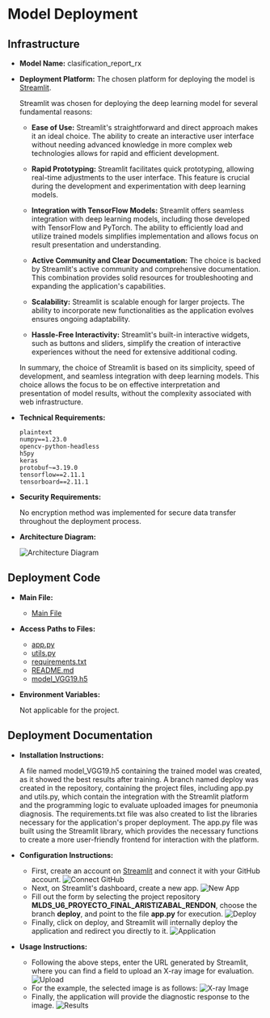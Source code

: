 # Model Deployment

## Infrastructure

- **Model Name:** clasification_report_rx
- **Deployment Platform:** The chosen platform for deploying the model is [Streamlit](https://streamlit.io/).

    Streamlit was chosen for deploying the deep learning model for several fundamental reasons:

    - **Ease of Use:**
      Streamlit's straightforward and direct approach makes it an ideal choice. The ability to create an interactive user interface without needing advanced knowledge in more complex web technologies allows for rapid and efficient development.

    - **Rapid Prototyping:**
      Streamlit facilitates quick prototyping, allowing real-time adjustments to the user interface. This feature is crucial during the development and experimentation with deep learning models.

    - **Integration with TensorFlow Models:**
      Streamlit offers seamless integration with deep learning models, including those developed with TensorFlow and PyTorch. The ability to efficiently load and utilize trained models simplifies implementation and allows focus on result presentation and understanding.

    - **Active Community and Clear Documentation:**
      The choice is backed by Streamlit's active community and comprehensive documentation. This combination provides solid resources for troubleshooting and expanding the application's capabilities.

    - **Scalability:**
      Streamlit is scalable enough for larger projects. The ability to incorporate new functionalities as the application evolves ensures ongoing adaptability.

    - **Hassle-Free Interactivity:**
      Streamlit's built-in interactive widgets, such as buttons and sliders, simplify the creation of interactive experiences without the need for extensive additional coding.

    In summary, the choice of Streamlit is based on its simplicity, speed of development, and seamless integration with deep learning models. This choice allows the focus to be on effective interpretation and presentation of model results, without the complexity associated with web infrastructure.

- **Technical Requirements:** 
    ```
    plaintext
    numpy==1.23.0
    opencv-python-headless
    h5py
    keras
    protobuf~=3.19.0
    tensorflow==2.11.1
    tensorboard==2.11.1
    ```

- **Security Requirements:**
    
    No encryption method was implemented for secure data transfer throughout the deployment process. 

- **Architecture Diagram:** 
    
    ![Architecture Diagram](/src/nombre_paquete/images/diagrama.PNG)

## Deployment Code

- **Main File:** 

    - [Main File](../../scripts/deploy/app.py)

- **Access Paths to Files:**

    - [app.py](../../scripts/deploy/app.py)
    - [utils.py](../../scripts/deploy/utils.py)
    - [requirements.txt](../../scripts/deploy/requirements.txt)
    - [README.md](../../scripts/deploy/README.md)
    - [model_VGG19.h5](../../scripts/deploy/model_VGG19.h5)
    
- **Environment Variables:** 

    Not applicable for the project.

## Deployment Documentation

- **Installation Instructions:** 

    A file named model_VGG19.h5 containing the trained model was created, as it showed the best results after training. A branch named deploy was created in the repository, containing the project files, including app.py and utils.py, which contain the integration with the Streamlit platform and the programming logic to evaluate uploaded images for pneumonia diagnosis. The requirements.txt file was also created to list the libraries necessary for the application's proper deployment. The app.py file was built using the Streamlit library, which provides the necessary functions to create a more user-friendly frontend for interaction with the platform.

- **Configuration Instructions:**

    - First, create an account on [Streamlit](https://streamlit.io/) and connect it with your GitHub account.
        ![Connect GitHub](/src/nombre_paquete/images/conect_github.PNG)
    - Next, on Streamlit's dashboard, create a new app.
        ![New App](/src/nombre_paquete/images/new_app.PNG)
    - Fill out the form by selecting the project repository **MLDS_U6_PROYECTO_FINAL_ARISTIZABAL_RENDON**, choose the branch **deploy**, and point to the file **app.py** for execution.
        ![Deploy](/src/nombre_paquete/images/deploy.PNG)
    - Finally, click on deploy, and Streamlit will internally deploy the application and redirect you directly to it.
        ![Application](/src/nombre_paquete/images/application.PNG)

- **Usage Instructions:**

    - Following the above steps, enter the URL generated by Streamlit, where you can find a field to upload an X-ray image for evaluation.
        ![Upload](/src/nombre_paquete/images/upload.PNG)
    - For the example, the selected image is as follows:
        ![X-ray Image](/src/nombre_paquete/images/person55_virus_110.jpeg)
    - Finally, the application will provide the diagnostic response to the image.
        ![Results](/src/nombre_paquete/images/results.PNG)
